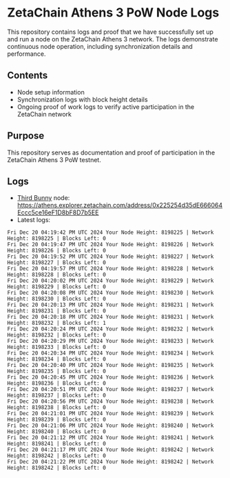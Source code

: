 # ZetaChain Athens 3 PoW Node Logs
This repository contains logs and proof that we have successfully set up and run a node on the ZetaChain Athens 3 network. The logs demonstrate continuous node operation, including synchronization details and performance.

## Contents
- Node setup information
- Synchronization logs with block height details
- Ongoing proof of work logs to verify active participation in the ZetaChain network

## Purpose
This repository serves as documentation and proof of participation in the ZetaChain Athens 3 PoW testnet.

## Logs

- [Third Bunny](https://thirdbunny.xyz/) node: https://athens.explorer.zetachain.com/address/0x225254d35dE666064Eccc5ce16eF1D8bF8D7b5EE
- Latest logs:
```
Fri Dec 20 04:19:42 PM UTC 2024 Your Node Height: 8198225 | Network Height: 8198225 | Blocks Left: 0
Fri Dec 20 04:19:47 PM UTC 2024 Your Node Height: 8198226 | Network Height: 8198226 | Blocks Left: 0
Fri Dec 20 04:19:52 PM UTC 2024 Your Node Height: 8198227 | Network Height: 8198227 | Blocks Left: 0
Fri Dec 20 04:19:57 PM UTC 2024 Your Node Height: 8198228 | Network Height: 8198228 | Blocks Left: 0
Fri Dec 20 04:20:02 PM UTC 2024 Your Node Height: 8198229 | Network Height: 8198229 | Blocks Left: 0
Fri Dec 20 04:20:08 PM UTC 2024 Your Node Height: 8198230 | Network Height: 8198230 | Blocks Left: 0
Fri Dec 20 04:20:13 PM UTC 2024 Your Node Height: 8198231 | Network Height: 8198231 | Blocks Left: 0
Fri Dec 20 04:20:18 PM UTC 2024 Your Node Height: 8198231 | Network Height: 8198232 | Blocks Left: 1
Fri Dec 20 04:20:24 PM UTC 2024 Your Node Height: 8198232 | Network Height: 8198232 | Blocks Left: 0
Fri Dec 20 04:20:29 PM UTC 2024 Your Node Height: 8198233 | Network Height: 8198233 | Blocks Left: 0
Fri Dec 20 04:20:34 PM UTC 2024 Your Node Height: 8198234 | Network Height: 8198234 | Blocks Left: 0
Fri Dec 20 04:20:40 PM UTC 2024 Your Node Height: 8198235 | Network Height: 8198235 | Blocks Left: 0
Fri Dec 20 04:20:45 PM UTC 2024 Your Node Height: 8198236 | Network Height: 8198236 | Blocks Left: 0
Fri Dec 20 04:20:51 PM UTC 2024 Your Node Height: 8198237 | Network Height: 8198237 | Blocks Left: 0
Fri Dec 20 04:20:56 PM UTC 2024 Your Node Height: 8198238 | Network Height: 8198238 | Blocks Left: 0
Fri Dec 20 04:21:01 PM UTC 2024 Your Node Height: 8198239 | Network Height: 8198239 | Blocks Left: 0
Fri Dec 20 04:21:06 PM UTC 2024 Your Node Height: 8198240 | Network Height: 8198240 | Blocks Left: 0
Fri Dec 20 04:21:12 PM UTC 2024 Your Node Height: 8198241 | Network Height: 8198241 | Blocks Left: 0
Fri Dec 20 04:21:17 PM UTC 2024 Your Node Height: 8198242 | Network Height: 8198242 | Blocks Left: 0
Fri Dec 20 04:21:22 PM UTC 2024 Your Node Height: 8198242 | Network Height: 8198242 | Blocks Left: 0
```
